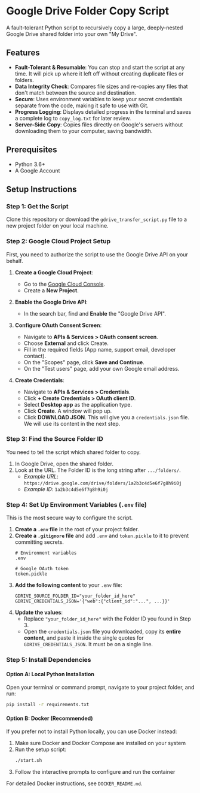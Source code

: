 # Google Drive Folder Copy Script

A fault-tolerant Python script to recursively copy a large, deeply-nested Google Drive shared folder into your own "My Drive".

## Features

* **Fault-Tolerant & Resumable**: You can stop and start the script at any time. It will pick up where it left off without creating duplicate files or folders.
* **Data Integrity Check**: Compares file sizes and re-copies any files that don't match between the source and destination.
* **Secure**: Uses environment variables to keep your secret credentials separate from the code, making it safe to use with Git.
* **Progress Logging**: Displays detailed progress in the terminal and saves a complete log to `copy_log.txt` for later review.
* **Server-Side Copy**: Copies files directly on Google's servers without downloading them to your computer, saving bandwidth.

## Prerequisites

* Python 3.6+
* A Google Account

## Setup Instructions

### Step 1: Get the Script

Clone this repository or download the `gdrive_transfer_script.py` file to a new project folder on your local machine.

### Step 2: Google Cloud Project Setup

First, you need to authorize the script to use the Google Drive API on your behalf.

1.  **Create a Google Cloud Project**:
    * Go to the [Google Cloud Console](https://console.cloud.google.com/).
    * Create a **New Project**.

2.  **Enable the Google Drive API**:
    * In the search bar, find and **Enable** the "Google Drive API".

3.  **Configure OAuth Consent Screen**:
    * Navigate to **APIs & Services > OAuth consent screen**.
    * Choose **External** and click Create.
    * Fill in the required fields (App name, support email, developer contact).
    * On the "Scopes" page, click **Save and Continue**.
    * On the "Test users" page, add your own Google email address.

4.  **Create Credentials**:
    * Navigate to **APIs & Services > Credentials**.
    * Click **+ Create Credentials > OAuth client ID**.
    * Select **Desktop app** as the application type.
    * Click **Create**. A window will pop up.
    * Click **DOWNLOAD JSON**. This will give you a `credentials.json` file. We will use its content in the next step.

### Step 3: Find the Source Folder ID

You need to tell the script which shared folder to copy.

1.  In Google Drive, open the shared folder.
2.  Look at the URL. The Folder ID is the long string after `.../folders/`.
    * *Example URL*: `https://drive.google.com/drive/folders/1a2b3c4d5e6f7g8h9i0j`
    * *Example ID*: `1a2b3c4d5e6f7g8h9i0j`

### Step 4: Set Up Environment Variables (`.env` file)

This is the most secure way to configure the script.

1.  **Create a `.env` file** in the root of your project folder.
2.  **Create a `.gitignore` file** and add `.env` and `token.pickle` to it to prevent committing secrets.
    ```gitignore
    # Environment variables
    .env

    # Google OAuth token
    token.pickle
    ```
3.  **Add the following content** to your `.env` file:
    ```env
    GDRIVE_SOURCE_FOLDER_ID="your_folder_id_here"
    GDRIVE_CREDENTIALS_JSON='{"web":{"client_id":"...", ...}}'
    ```
4.  **Update the values**:
    * Replace `"your_folder_id_here"` with the Folder ID you found in Step 3.
    * Open the `credentials.json` file you downloaded, copy its **entire content**, and paste it inside the single quotes for `GDRIVE_CREDENTIALS_JSON`. It must be on a single line.

### Step 5: Install Dependencies

#### Option A: Local Python Installation

Open your terminal or command prompt, navigate to your project folder, and run:
```bash
pip install -r requirements.txt
```

#### Option B: Docker (Recommended)

If you prefer not to install Python locally, you can use Docker instead:

1. Make sure Docker and Docker Compose are installed on your system
2. Run the setup script:
   ```bash
   ./start.sh
   ```
3. Follow the interactive prompts to configure and run the container

For detailed Docker instructions, see `DOCKER_README.md`.
